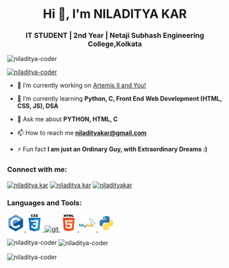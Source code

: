 <h1 align="center">Hi 👋, I'm NILADITYA KAR</h1>
<h3 align="center">IT STUDENT | 2nd Year | Netaji Subhash Engineering College,Kolkata</h3>

<p align="left"> <img src="https://komarev.com/ghpvc/?username=niladitya-coder&label=Profile%20views&color=0e75b6&style=flat" alt="niladitya-coder" /> </p>

<p align="left"> <a href="https://github.com/ryo-ma/github-profile-trophy"><img src="https://github-profile-trophy.vercel.app/?username=niladitya-coder" alt="niladitya-coder" /></a> </p>

- 🔭 I’m currently working on [Artemis II and You!](https://github.com/Niladitya-coder/artemis2-and-you.git)

- 🌱 I’m currently learning **Python, C, Front End Web Development (HTML, CSS, JS), DSA**

- 💬 Ask me about **PYTHON, HTML, C**

- 📫 How to reach me **niladityakar@gmail.com**

- ⚡ Fun fact **I am just an Ordinary Guy, with Extraordinary Dreams :)**

<h3 align="left">Connect with me:</h3>
<p align="left">
<a href="https://linkedin.com/in/niladitya kar" target="blank"><img align="center" src="https://raw.githubusercontent.com/rahuldkjain/github-profile-readme-generator/master/src/images/icons/Social/linked-in-alt.svg" alt="niladitya kar" height="30" width="40" /></a>
<a href="https://fb.com/niladitya kar" target="blank"><img align="center" src="https://raw.githubusercontent.com/rahuldkjain/github-profile-readme-generator/master/src/images/icons/Social/facebook.svg" alt="niladitya kar" height="30" width="40" /></a>
<a href="https://instagram.com/niladityakar" target="blank"><img align="center" src="https://raw.githubusercontent.com/rahuldkjain/github-profile-readme-generator/master/src/images/icons/Social/instagram.svg" alt="niladityakar" height="30" width="40" /></a>
</p>

<h3 align="left">Languages and Tools:</h3>
<p align="left"> <a href="https://www.cprogramming.com/" target="_blank" rel="noreferrer"> <img src="https://raw.githubusercontent.com/devicons/devicon/master/icons/c/c-original.svg" alt="c" width="40" height="40"/> </a> <a href="https://www.w3schools.com/css/" target="_blank" rel="noreferrer"> <img src="https://raw.githubusercontent.com/devicons/devicon/master/icons/css3/css3-original-wordmark.svg" alt="css3" width="40" height="40"/> </a> <a href="https://git-scm.com/" target="_blank" rel="noreferrer"> <img src="https://www.vectorlogo.zone/logos/git-scm/git-scm-icon.svg" alt="git" width="40" height="40"/> </a> <a href="https://www.w3.org/html/" target="_blank" rel="noreferrer"> <img src="https://raw.githubusercontent.com/devicons/devicon/master/icons/html5/html5-original-wordmark.svg" alt="html5" width="40" height="40"/> </a> <a href="https://www.mysql.com/" target="_blank" rel="noreferrer"> <img src="https://raw.githubusercontent.com/devicons/devicon/master/icons/mysql/mysql-original-wordmark.svg" alt="mysql" width="40" height="40"/> </a> <a href="https://www.python.org" target="_blank" rel="noreferrer"> <img src="https://raw.githubusercontent.com/devicons/devicon/master/icons/python/python-original.svg" alt="python" width="40" height="40"/> </a> </p>

<p><img align="left" src="https://github-readme-stats.vercel.app/api/top-langs?username=niladitya-coder&show_icons=true&locale=en&layout=compact" alt="niladitya-coder" /></p>

<p>&nbsp;<img align="center" src="https://github-readme-stats.vercel.app/api?username=niladitya-coder&show_icons=true&locale=en" alt="niladitya-coder" /></p>

<p><img align="center" src="https://github-readme-streak-stats.herokuapp.com/?user=niladitya-coder&" alt="niladitya-coder" /></p>
